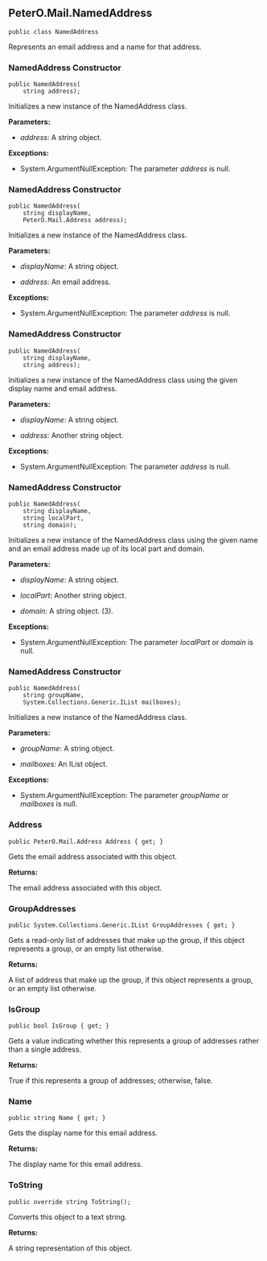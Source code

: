 ## PeterO.Mail.NamedAddress

    public class NamedAddress

Represents an email address and a name for that address.

### NamedAddress Constructor

    public NamedAddress(
        string address);

Initializes a new instance of the NamedAddress class.

<b>Parameters:</b>

 * <i>address</i>: A string object.

<b>Exceptions:</b>

 * System.ArgumentNullException:
The parameter  <i>address</i>
 is null.

### NamedAddress Constructor

    public NamedAddress(
        string displayName,
        PeterO.Mail.Address address);

Initializes a new instance of the NamedAddress class.

<b>Parameters:</b>

 * <i>displayName</i>: A string object.

 * <i>address</i>: An email address.

<b>Exceptions:</b>

 * System.ArgumentNullException:
The parameter  <i>address</i>
 is null.

### NamedAddress Constructor

    public NamedAddress(
        string displayName,
        string address);

Initializes a new instance of the NamedAddress class using the given display name and email address.

<b>Parameters:</b>

 * <i>displayName</i>: A string object.

 * <i>address</i>: Another string object.

<b>Exceptions:</b>

 * System.ArgumentNullException:
The parameter  <i>address</i>
 is null.

### NamedAddress Constructor

    public NamedAddress(
        string displayName,
        string localPart,
        string domain);

Initializes a new instance of the NamedAddress class using the given name and an email address made up of its local part and domain.

<b>Parameters:</b>

 * <i>displayName</i>: A string object.

 * <i>localPart</i>: Another string object.

 * <i>domain</i>: A string object. (3).

<b>Exceptions:</b>

 * System.ArgumentNullException:
The parameter  <i>localPart</i>
 or  <i>domain</i>
 is null.

### NamedAddress Constructor

    public NamedAddress(
        string groupName,
        System.Collections.Generic.IList mailboxes);

Initializes a new instance of the NamedAddress class.

<b>Parameters:</b>

 * <i>groupName</i>: A string object.

 * <i>mailboxes</i>: An IList object.

<b>Exceptions:</b>

 * System.ArgumentNullException:
The parameter  <i>groupName</i>
 or  <i>mailboxes</i>
 is null.

### Address

    public PeterO.Mail.Address Address { get; }

Gets the email address associated with this object.

<b>Returns:</b>

The email address associated with this object.

### GroupAddresses

    public System.Collections.Generic.IList GroupAddresses { get; }

Gets a read-only list of addresses that make up the group, if this object represents a group, or an empty list otherwise.

<b>Returns:</b>

A list of address that make up the group, if this object represents a group, or an empty list otherwise.

### IsGroup

    public bool IsGroup { get; }

Gets a value indicating whether this represents a group of addresses rather than a single address.

<b>Returns:</b>

True if this represents a group of addresses; otherwise, false.

### Name

    public string Name { get; }

Gets the display name for this email address.

<b>Returns:</b>

The display name for this email address.

### ToString

    public override string ToString();

Converts this object to a text string.

<b>Returns:</b>

A string representation of this object.
